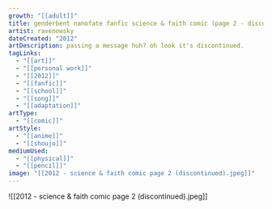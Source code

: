 ```yaml
---
growth: "[[adult]]"
title: genderbent nanofate fanfic science & faith comic (page 2 - discontinued)
artist: ravenowsky
dateCreated: "2012"
artDescription: passing a message huh? oh look it's discontinued.
tagLinks:
  - "[[art]]"
  - "[[personal work]]"
  - "[[2012]]"
  - "[[fanfic]]"
  - "[[school]]"
  - "[[song]]"
  - "[[adaptation]]"
artType:
  - "[[comic]]"
artStyle:
  - "[[anime]]"
  - "[[shoujo]]"
mediumUsed:
  - "[[physical]]"
  - "[[pencil]]"
image: "[[2012 - science & faith comic page 2 (discontinued).jpeg]]"
---
```

![[2012 - science & faith comic page 2 (discontinued).jpeg]]